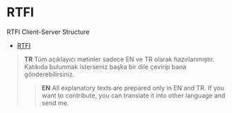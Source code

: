 # RTFI

RTFI Client-Server Structure

- [RTFI](#rtfi)

> **TR** Tüm açıklayıcı metinler sadece EN ve TR olarak hazırlanmıştır. Katıkıda bulunmak isterseniz başka bir dile çevirip bana gönderebilirsiniz.
>> **EN** All explanatory texts are prepared only in EN and TR. If you want to contribute, you can translate it into other language and send me.

